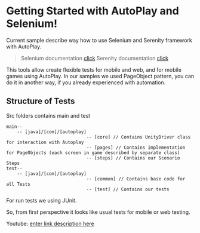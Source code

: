 # Getting Started with AutoPlay and Selenium!

Current sample describe way how to use Selenium and Serenity framework with AutoPlay. 

> Selenium documentation [click](https://github.com/SeleniumHQ/selenium/wiki/Getting-Started)
> Serenity documentation  [click](http://www.thucydides.info/docs/serenity/#introduction)

This tools allow create flexible tests for mobile and web, and for mobile games using AutoPlay. In our samples we used PageObject pattern, you can do it in another way, if you already experienced with automation.

## Structure of Tests

Src folders contains main and test

    main--
	    -- [java]/[com]/[autoplay]
								  -- [core] // Contains UnityDriver class for interaction with Autoplay
								  -- [pages] // Contains implementation for PageObjects (each screen in game described by separate class)
								  -- [steps] // Contains our Scenario Steps
	test--
		-- [java]/[com]/[autoplay]
								  -- [common] // Contains base code for all Tests
								  -- [test] // Contains our tests

For run tests we using JUnit.

So, from first perspective it looks like usual tests for mobile or web testing.

Youtube: [enter link description here](https://www.youtube.com/watch?v=-pFEZVTpCmk)